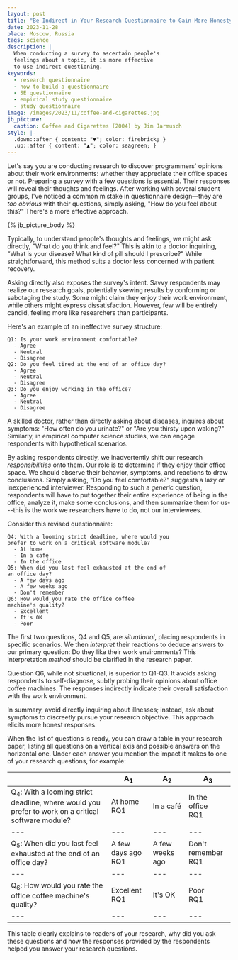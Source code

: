 ```yaml
---
layout: post
title: "Be Indirect in Your Research Questionnaire to Gain More Honesty"
date: 2023-11-28
place: Moscow, Russia
tags: science
description: |
  When conducting a survey to ascertain people's 
  feelings about a topic, it is more effective 
  to use indirect questioning.
keywords:
  - research questionnaire
  - how to build a questionnaire
  - SE questionnaire
  - empirical study questionnaire
  - study questionnaire
image: /images/2023/11/coffee-and-cigarettes.jpg
jb_picture:
  caption: Coffee and Cigarettes (2004) by Jim Jarmusch
style: |-
  .down::after { content: "▼"; color: firebrick; }
  .up::after { content: "▲"; color: seagreen; }
---
```


Let's say you are conducting research to discover programmers' opinions about
their work environments: whether they appreciate their office spaces or not.
Preparing a survey with a few questions is essential. Their responses will
reveal their thoughts and feelings. After working with several student groups,
I've noticed a common mistake in questionnaire design—they are _too obvious_ with
their questions, simply asking, "How do you feel about this?" There's a more
effective approach.

<!--more-->

{% jb_picture_body %}

Typically, to understand people's thoughts and feelings, we might ask
directly, "What do you think and feel?" This is akin to a doctor
inquiring, "What is your disease? What kind of pill should I prescribe?" While
straightforward, this method suits a doctor less concerned with patient
recovery.

Asking directly also exposes the survey's intent. Savvy respondents may realize
our research goals, potentially skewing results by conforming or sabotaging the
study. Some might claim they enjoy their work environment, while others might
express dissatisfaction. However, few will be entirely candid, feeling more
like researchers than participants.

Here's an example of an ineffective survey structure:

```text
Q1: Is your work environment comfortable?
  - Agree
  - Neutral
  - Disagree
Q2: Do you feel tired at the end of an office day?
  - Agree
  - Neutral
  - Disagree
Q3: Do you enjoy working in the office?
  - Agree
  - Neutral
  - Disagree
```

A skilled doctor, rather than directly asking about diseases, inquires about
symptoms: "How often do you urinate?" or "Are you thirsty upon waking?"
Similarly, in empirical computer science studies, we can engage respondents
with hypothetical scenarios.

By asking respondents directly, we inadvertently shift our research
_responsibilities_ onto them. Our role is to determine if they enjoy their office
space. We should observe their behavior, symptoms, and reactions to draw
conclusions. Simply asking, "Do you feel comfortable?" suggests a lazy or
inexperienced interviewer.
Responding to such a _generic_ question, respondents will have to put together 
their entire experience of being in the office, analyze it, make some
conclusions, and then summarize them for us---this is the work we researchers have to do,
not our interviewees.

Consider this revised questionnaire:

```text
Q4: With a looming strict deadline, where would you 
prefer to work on a critical software module?
  - At home
  - In a café
  - In the office
Q5: When did you last feel exhausted at the end of 
an office day?
  - A few days ago
  - A few weeks ago
  - Don't remember
Q6: How would you rate the office coffee 
machine's quality?
  - Excellent
  - It's OK
  - Poor
```

The first two questions, Q4 and Q5, are _situational_, placing respondents in
specific scenarios. We then _interpret_ their reactions to deduce answers to our
primary question: Do they like their work environments? This interpretation
_method_ should be clarified in the research paper.

Question Q6, while not situational, is superior to Q1-Q3. It avoids asking
respondents to self-diagnose, subtly probing their opinions about office coffee
machines. The responses indirectly indicate their overall satisfaction with the
work environment.

In summary, avoid directly inquiring about illnesses; instead, ask about
symptoms to discreetly pursue your research objective. This approach elicits
more honest responses.

When the list of questions is ready, you can draw a table in your
research paper, listing all questions on a vertical axis and possible
answers on the horizontal one. Under each answer you mention the 
impact it makes to one of your research questions, for example:

|   | A<sub>1</sub> | A<sub>2</sub> | A<sub>3</sub> |
|---|---|---|---|
| Q<sub>4</sub>: With a looming strict deadline, where would you prefer to work on a critical software module? | At home<br/>RQ1<span class="down"/> | In a café | In the office<br/>RQ1<span class="up"/> |
|---|---|---|---|
| Q<sub>5</sub>: When did you last feel exhausted at the end of an office day? | A few days ago<br/>RQ1<span class="down"/> | A few weeks ago | Don't remember<br/>RQ1<span class="up"/> |
|---|---|---|---|
| Q<sub>6</sub>: How would you rate the office coffee machine's quality? | Excellent<br/>RQ1<span class="up"/> | It's OK | Poor<br/>RQ1<span class="down"/> |
|---|---|---|---|

This table clearly explains to readers of your research, why did you
ask these questions and how the responses provided by the 
respondents helped you answer your research questions.